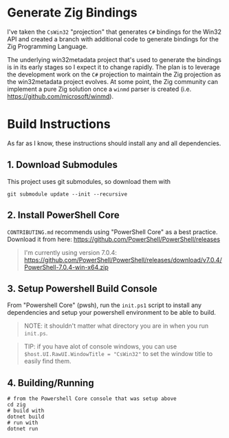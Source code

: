 # Generate Zig Bindings

I've taken the `CsWin32` "projection" that generates `C#` bindings for the Win32 API and created a branch with additional code to generate bindings for the Zig Programming Language.

The underlying win32metadata project that's used to generate the bindings is in its early stages so I expect it to change rapidly.  The plan is to leverage the development work on the `C#` projection to maintain the Zig projection as the win32metadata project evolves.  At some point, the Zig community can implement a pure Zig solution once a `winmd` parser is created (i.e. https://github.com/microsoft/winmd).

# Build Instructions

As far as I know, these instructions should install any and all dependencies.

## 1. Download Submodules

This project uses git submodules, so download them with

```
git submodule update --init --recursive
```

## 2. Install PowerShell Core

`CONTRIBUTING.md` recommends using "PowerShell Core" as a best practice.  Download it from here: https://github.com/PowerShell/PowerShell/releases

> I'm currently using version 7.0.4: https://github.com/PowerShell/PowerShell/releases/download/v7.0.4/PowerShell-7.0.4-win-x64.zip

## 3. Setup Powershell Build Console

From "Powershell Core" (pwsh), run the `init.ps1` script to install any dependencies and setup your powershell environment to be able to build.

> NOTE: it shouldn't matter what directory you are in when you run `init.ps`.

> TIP: if you have alot of console windows, you can use `$host.UI.RawUI.WindowTitle = "CsWin32"` to set the window title to easily find them.

## 4. Building/Running

```
# from the Powershell Core console that was setup above
cd zig
# build with
dotnet build
# run with
dotnet run
```
